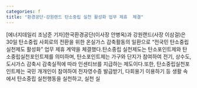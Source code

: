 ```yaml
---
categories: f
title: "환경공단·강원랜드 탄소중립 실천 활성화 업무 제휴  체결"
---
```

[에너지데일리 조남준 기자]한국환경공단(이사장 안병옥)과 강원랜드(사장 이삼걸)은 30일 탄소중립 사회로의 전환을 위한 온실가스 감축활동의 일환으로 “전국민 탄소중립 실천제도 활성화” 업무 제휴 계약을 체결했다.탄소중립 실천제도는 탄소포인트제와 탄소중립실천포인트제를 의미하며, 탄소포인트제는 가구와 단지가 참여하여 전기, 상수도, 도시가스 감축시 감축실적에 따라 인센티브를 지급하는 제도이다.또한, 탄소중립실천포인트제는 국민 개개인이 참여하여 전자영수증 발급받기, 다회용기 이용하기 등 생활 속에서 탄소중립 실천행동을 실천하고, 실천 실